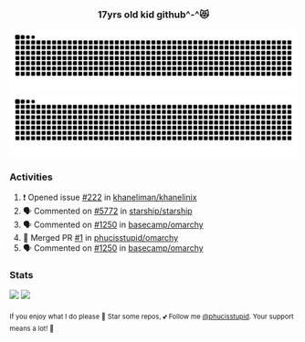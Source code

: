 <h3 align="center">17yrs old kid github^-^😻</h3>

![GitHub Contribution Grid Snake (Dark)](https://raw.githubusercontent.com/phucisstupid/phucisstupid/output/catppuccin-mocha.svg#gh-dark-mode-only)
![GitHub Contribution Grid Snake (Light)](https://raw.githubusercontent.com/phucisstupid/phucisstupid/output/github-contribution-grid-snake.svg#gh-light-mode-only)

### Activities

<!--START_SECTION:activity-->
1. ❗ Opened issue [#222](https://github.com/khaneliman/khanelinix/issues/222) in [khaneliman/khanelinix](https://github.com/khaneliman/khanelinix)
2. 🗣 Commented on [#5772](https://github.com/starship/starship/pull/5772#issuecomment-3238962528) in [starship/starship](https://github.com/starship/starship)
3. 🗣 Commented on [#1250](https://github.com/basecamp/omarchy/pull/1250#issuecomment-3238950771) in [basecamp/omarchy](https://github.com/basecamp/omarchy)
4. 🎉 Merged PR [#1](https://github.com/phucisstupid/omarchy/pull/1) in [phucisstupid/omarchy](https://github.com/phucisstupid/omarchy)
5. 🗣 Commented on [#1250](https://github.com/basecamp/omarchy/pull/1250#issuecomment-3238912544) in [basecamp/omarchy](https://github.com/basecamp/omarchy)
<!--END_SECTION:activity-->

### Stats

<div>
  <img width=400 src="https://github-readme-stats.vercel.app/api?username=phucisstupid&show_icons=true&theme=catppuccin_mocha"/>
  <img width=400 src="https://github-readme-stats.vercel.app/api/top-langs?username=phucisstupid&layout=compact&theme=catppuccin_mocha&card_width=395"/>
</div>

<sub>If you enjoy what I do please 🌟 Star some repos, 💕 Follow me [@phucisstupid](https://github.com/phucisstupid). Your support means a lot! 🥰

